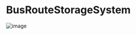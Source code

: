 # BusRouteStorageSystem
![image](https://user-images.githubusercontent.com/84332962/151435052-d924b8f8-b103-45f8-97b0-05ca0b177ed0.png)
